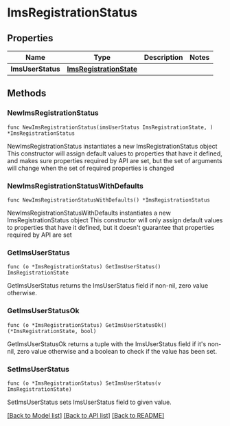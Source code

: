 # ImsRegistrationStatus

## Properties

Name | Type | Description | Notes
------------ | ------------- | ------------- | -------------
**ImsUserStatus** | [**ImsRegistrationState**](ImsRegistrationState.md) |  | 

## Methods

### NewImsRegistrationStatus

`func NewImsRegistrationStatus(imsUserStatus ImsRegistrationState, ) *ImsRegistrationStatus`

NewImsRegistrationStatus instantiates a new ImsRegistrationStatus object
This constructor will assign default values to properties that have it defined,
and makes sure properties required by API are set, but the set of arguments
will change when the set of required properties is changed

### NewImsRegistrationStatusWithDefaults

`func NewImsRegistrationStatusWithDefaults() *ImsRegistrationStatus`

NewImsRegistrationStatusWithDefaults instantiates a new ImsRegistrationStatus object
This constructor will only assign default values to properties that have it defined,
but it doesn't guarantee that properties required by API are set

### GetImsUserStatus

`func (o *ImsRegistrationStatus) GetImsUserStatus() ImsRegistrationState`

GetImsUserStatus returns the ImsUserStatus field if non-nil, zero value otherwise.

### GetImsUserStatusOk

`func (o *ImsRegistrationStatus) GetImsUserStatusOk() (*ImsRegistrationState, bool)`

GetImsUserStatusOk returns a tuple with the ImsUserStatus field if it's non-nil, zero value otherwise
and a boolean to check if the value has been set.

### SetImsUserStatus

`func (o *ImsRegistrationStatus) SetImsUserStatus(v ImsRegistrationState)`

SetImsUserStatus sets ImsUserStatus field to given value.



[[Back to Model list]](../README.md#documentation-for-models) [[Back to API list]](../README.md#documentation-for-api-endpoints) [[Back to README]](../README.md)


